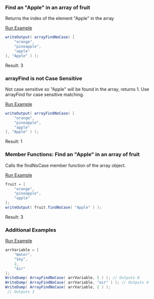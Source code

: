 ### Find an "Apple" in an array of fruit

Returns the index of the element "Apple" in the array

<a href="https://try.boxlang.io/?code=eJwrL8osSfUvLSkoLdFQSCwqSqx0y8xL8ct3TixO1VCIVuDiVMovSsxLT1XSATILMvNSEwsKciA8CIsrVkdByRHMVNBU0LTmAgCKPhkK" target="_blank">Run Example</a>

```java
writeOutput( arrayFindNoCase( [ 
	"orange",
	"pineapple",
	"apple"
], "Apple" ) );

```

Result: 3

### arrayFind is not Case Sensitive

Not case sensitive so "Apple" will be found in the array, returns 1. Use arrayFind for case sensitive matching.

<a href="https://try.boxlang.io/?code=eJwrL8osSfUvLSkoLdFQSCwqSqx0y8xL8ct3TixO1VCIVuDiVMovSsxLT1XSATILMvNSEwsKciA8CIsrVkdByRHMVNBU0LTmAgCKPhkK" target="_blank">Run Example</a>

```java
writeOutput( arrayFindNoCase( [ 
	"orange",
	"pineapple",
	"apple"
], "Apple" ) );

```

Result: 1

### Member Functions: Find an "Apple" in an array of fruit

Calls the findNoCase member function of the array object.

<a href="https://try.boxlang.io/?code=eJxLKyrNLFGwVYhW4OJUyi9KzEtPVdIBMgsy81ITCwpyIDwIiyvWmqu8KLMk1b%2B0pKC0REMhDaRZLy0zL8Uv3zmxOFVDQckRrFJBU0HTmgsAGFQcAw%3D%3D" target="_blank">Run Example</a>

```java
fruit = [ 
	"orange",
	"pineapple",
	"apple"
];
writeOutput( fruit.findNoCase( "Apple" ) );

```

Result: 3

### Additional Examples

<a href="https://try.boxlang.io/?code=eJxLLCoKSyzKTEzKSVWwVYhW4OJUCk8sSS1S0gGygrMrQbQRiO2YWaTEFWvNFV6UWZLqUppboKHgWFSUWOmWmZfil%2B%2BcWJyqoZCIMExHwVRBU0HTWkFfX8G%2FtKSgtKRYwYB4zUqJQOswDDAh3gAjsGYuZN3GXAAzo0hq" target="_blank">Run Example</a>

```java
arrVariable = [ 
	"Water",
	"Sky",
	2,
	"Air"
];
WriteDump( ArrayFindNoCase( arrVariable, 5 ) ); // Outputs 0
WriteDump( ArrayFindNoCase( arrVariable, "air" ) ); // Outputs 4
WriteDump( ArrayFindNoCase( arrVariable, 2 ) );
 // Outputs 3

```


